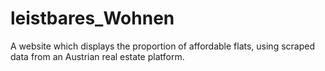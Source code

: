 # leistbares_Wohnen
A website which displays the proportion of affordable flats, using scraped data from an Austrian real estate platform. 
